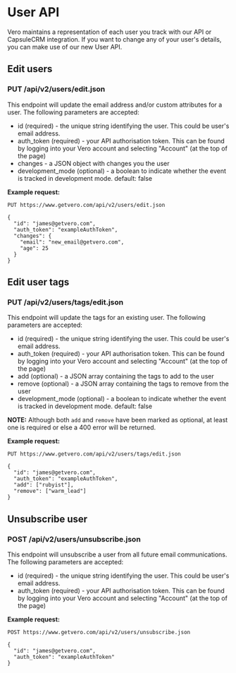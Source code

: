 # User API

Vero maintains a representation of each user you track with our API or CapsuleCRM integration. If you want to change any of your user's details, you can make use of our new User API. 

## Edit users

### PUT /api/v2/users/edit.json

This endpoint will update the email address and/or custom attributes for a user. The following parameters are accepted:

- id (required) - the unique string identifying the user. This could be user's email address.
- auth_token (required) - your API authorisation token. This can be found by logging into your Vero account and selecting "Account" (at the top of the page)
- changes - a JSON object with changes you the user
- development_mode (optional) - a boolean to indicate whether the event is tracked in development mode. default: false

**Example request:**

```
PUT https://www.getvero.com/api/v2/users/edit.json

{
  "id": "james@getvero.com",
  "auth_token": "exampleAuthToken",
  "changes": {
    "email": "new_email@getvero.com",
    "age": 25
  }
}
```

## Edit user tags

### PUT /api/v2/users/tags/edit.json

This endpoint will update the tags for an existing user. The following parameters are accepted:

- id (required) - the unique string identifying the user. This could be user's email address.
- auth_token (required) - your API authorisation token. This can be found by logging into your Vero account and selecting "Account" (at the top of the page)
- add (optional) - a JSON array containing the tags to add to the user
- remove (optional) - a JSON array containing the tags to remove from the user
- development_mode (optional) - a boolean to indicate whether the event is tracked in development mode. default: false

**NOTE:** Although both `add` and `remove` have been marked as optional, at least one is required or else a 400 error will be returned.

**Example request:**

```
PUT https://www.getvero.com/api/v2/users/tags/edit.json

{
  "id": "james@getvero.com",
  "auth_token": "exampleAuthToken",
  "add": ["rubyist"],
  "remove": ["warm_lead"]
}
```

## Unsubscribe user

### POST /api/v2/users/unsubscribe.json

This endpoint will unsubscribe a user from all future email communications. The following parameters are accepted:

- id (required) - the unique string identifying the user. This could be user's email address.
- auth_token (required) - your API authorisation token. This can be found by logging into your Vero account and selecting "Account" (at the top of the page)

**Example request:**

```
POST https://www.getvero.com/api/v2/users/unsubscribe.json

{
  "id": "james@getvero.com",
  "auth_token": "exampleAuthToken"
}
```
